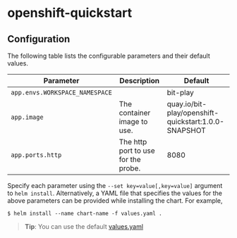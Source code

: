 # openshift-quickstart

## Configuration

The following table lists the configurable parameters and their default values.

| Parameter | Description | Default |
|  ---  |  ---  |  ---  |
| `app.envs.WORKSPACE_NAMESPACE` |   | bit-play |
| `app.image` | The container image to use. | quay.io/bit-play/openshift-quickstart:1.0.0-SNAPSHOT |
| `app.ports.http` | The http port to use for the probe. | 8080 |

Specify each parameter using the `--set key=value[,key=value]` argument to `helm install`.
Alternatively, a YAML file that specifies the values for the above parameters can be provided while installing the chart. For example,
```
$ helm install --name chart-name -f values.yaml .
```
> **Tip**: You can use the default [values.yaml](values.yaml)
